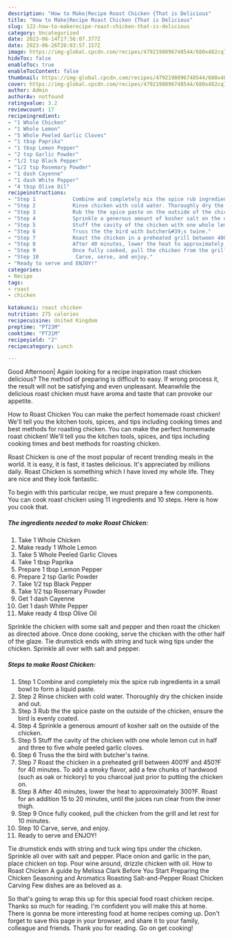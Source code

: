 ```yaml
---
description: "How to Make|Recipe Roast Chicken {That is Delicious"
title: "How to Make|Recipe Roast Chicken {That is Delicious"
slug: 122-how-to-makerecipe-roast-chicken-that-is-delicious
category: Uncategorized
date: 2023-06-14T17:56:07.377Z
date: 2023-06-26T20:03:57.157Z
image: https://img-global.cpcdn.com/recipes/4792198096748544/680x482cq70/roast-chicken-recipe-main-photo.jpg
hideToc: false
enableToc: true
enableTocContent: false
thumbnail: https://img-global.cpcdn.com/recipes/4792198096748544/680x482cq70/roast-chicken-recipe-main-photo.jpg
cover: https://img-global.cpcdn.com/recipes/4792198096748544/680x482cq70/roast-chicken-recipe-main-photo.jpg
author: Admin
authorAv: notfound
ratingvalue: 3.2
reviewcount: 17
recipeingredient:
- "1 Whole Chicken"
- "1 Whole Lemon"
- "5 Whole Peeled Garlic Cloves"
- "1 tbsp Paprika"
- "1 tbsp Lemon Pepper"
- "2 tsp Garlic Powder"
- "1/2 tsp Black Pepper"
- "1/2 tsp Rosemary Powder"
- "1 dash Cayenne"
- "1 dash White Pepper"
- "4 tbsp Olive Oil"
recipeinstructions:
- "Step 1            Combine and completely mix the spice rub ingredients in a small bowl to form a liquid paste."
- "Step 2            Rinse chicken with cold water. Thoroughly dry the chicken inside and out."
- "Step 3            Rub the the spice paste on the outside of the chicken, ensure the bird is evenly coated."
- "Step 4            Sprinkle a generous amount of kosher salt on the outside of the chicken."
- "Step 5            Stuff the cavity of the chicken with one whole lemon cut in half and three to five whole peeled garlic cloves."
- "Step 6            Truss the the bird with butcher&#39;s twine."
- "Step 7            Roast the chicken in a preheated grill between 400?F and 450?F for 40 minutes. To add a smoky flavor, add a few chunks of hardwood (such as oak or hickory) to you charcoal just prior to putting the chicken on."
- "Step 8            After 40 minutes, lower the heat to approximately 300?F. Roast for an addition 15 to 20 minutes, until the juices run clear from the inner thigh."
- "Step 9            Once fully cooked, pull the chicken from the grill and let rest for 10 minutes."
- "Step 10            Carve, serve, and enjoy."
- "Ready to serve and ENJOY!"
categories:
- Recipe
tags:
- roast
- chicken

katakunci: roast chicken 
nutrition: 275 calories
recipecuisine: United Kingdom
preptime: "PT23M"
cooktime: "PT31M"
recipeyield: "2"
recipecategory: Lunch

---
```



Good Afternoon| Again looking for a recipe inspiration roast chicken delicious? The method of preparing is difficult to easy. If wrong process it, the result will not be satisfying and even unpleasant. Meanwhile the delicious roast chicken must have aroma and taste that can provoke our appetite.





How to Roast Chicken You can make the perfect homemade roast chicken! We&#39;ll tell you the kitchen tools, spices, and tips including cooking times and best methods for roasting chicken. You can make the perfect homemade roast chicken! We&#39;ll tell you the kitchen tools, spices, and tips including cooking times and best methods for roasting chicken.

Roast Chicken is one of the most popular of recent trending meals in the world. It is easy, it is fast, it tastes delicious. It's appreciated by millions daily. Roast Chicken is something which I have loved my whole life. They are nice and they look fantastic.


To begin with this particular recipe, we must prepare a few components. You can cook roast chicken using 11 ingredients and 10 steps. Here is how you cook that.

<!--inarticleads1-->

##### The ingredients needed to make Roast Chicken:

1. Take 1 Whole Chicken
1. Make ready 1 Whole Lemon
1. Take 5 Whole Peeled Garlic Cloves
1. Take 1 tbsp Paprika
1. Prepare 1 tbsp Lemon Pepper
1. Prepare 2 tsp Garlic Powder
1. Take 1/2 tsp Black Pepper
1. Take 1/2 tsp Rosemary Powder
1. Get 1 dash Cayenne
1. Get 1 dash White Pepper
1. Make ready 4 tbsp Olive Oil


Sprinkle the chicken with some salt and pepper and then roast the chicken as directed above. Once done cooking, serve the chicken with the other half of the glaze. Tie drumstick ends with string and tuck wing tips under the chicken. Sprinkle all over with salt and pepper. 

<!--inarticleads2-->

##### Steps to make Roast Chicken:

1. Step 1            Combine and completely mix the spice rub ingredients in a small bowl to form a liquid paste.
1. Step 2            Rinse chicken with cold water. Thoroughly dry the chicken inside and out.
1. Step 3            Rub the the spice paste on the outside of the chicken, ensure the bird is evenly coated.
1. Step 4            Sprinkle a generous amount of kosher salt on the outside of the chicken.
1. Step 5            Stuff the cavity of the chicken with one whole lemon cut in half and three to five whole peeled garlic cloves.
1. Step 6            Truss the the bird with butcher&#39;s twine.
1. Step 7            Roast the chicken in a preheated grill between 400?F and 450?F for 40 minutes. To add a smoky flavor, add a few chunks of hardwood (such as oak or hickory) to you charcoal just prior to putting the chicken on.
1. Step 8            After 40 minutes, lower the heat to approximately 300?F. Roast for an addition 15 to 20 minutes, until the juices run clear from the inner thigh.
1. Step 9            Once fully cooked, pull the chicken from the grill and let rest for 10 minutes.
1. Step 10            Carve, serve, and enjoy.
1. Ready to serve and ENJOY!

Tie drumstick ends with string and tuck wing tips under the chicken. Sprinkle all over with salt and pepper. Place onion and garlic in the pan, place chicken on top. Pour wine around, drizzle chicken with oil. How to Roast Chicken A guide by Melissa Clark Before You Start Preparing the Chicken Seasoning and Aromatics Roasting Salt-and-Pepper Roast Chicken Carving Few dishes are as beloved as a. 

So that's going to wrap this up for this special food roast chicken recipe. Thanks so much for reading. I'm confident you will make this at home. There is gonna be more interesting food at home recipes coming up. Don't forget to save this page in your browser, and share it to your family, colleague and friends. Thank you for reading. Go on get cooking!
